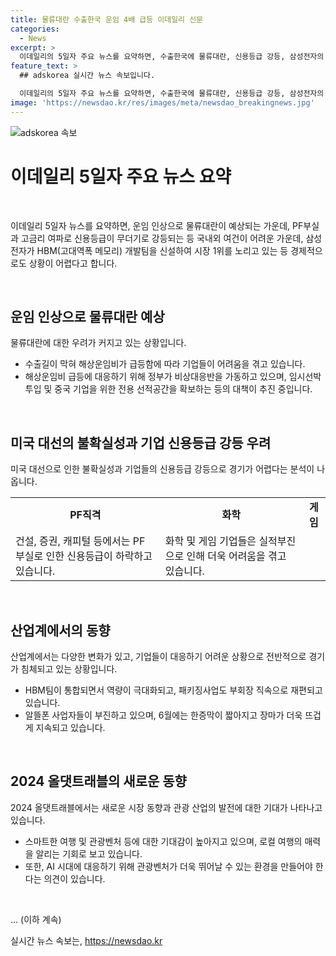 ```yaml
---
title: 물류대란 수출한국 운임 4배 급등 이데일리 신문
categories:
  - News
excerpt: >
  이데일리의 5일자 주요 뉴스를 요약하면, 수출한국에 물류대란, 신용등급 강등, 삼성전자의 HBM 개발팀 신설, 미국 대선의 영향, 기업 신용등급 줄강등 우려, AI반도체 설계 독점 깨기, 부동산 시황, 운동, 산업계 소식 등이 주요 내용이다. 또한, 정치, 경제, 증권, 스포츠, 오피니언, 피플, 사회 등 다양한 분야의 뉴스가 다루어졌으며, 사설과 인사 소식도 포함되어 있었다.
feature_text: >
  ## adskorea 실시간 뉴스 속보입니다.

  이데일리의 5일자 주요 뉴스를 요약하면, 수출한국에 물류대란, 신용등급 강등, 삼성전자의 HBM 개발팀 신설, 미국 대선의 영향, 기업 신용등급 줄강등 우려, AI반도체 설계 독점 깨기, 부동산 시황, 운동, 산업계 소식 등이 주요 내용이다. 또한, 정치, 경제, 증권, 스포츠, 오피니언, 피플, 사회 등 다양한 분야의 뉴스가 다루어졌으며, 사설과 인사 소식도 포함되어 있었다.
image: 'https://newsdao.kr/res/images/meta/newsdao_breakingnews.jpg'
---
```


<p><img src="https://newsdao.kr/res/images/meta/newsdao_breakingnews.jpg" alt="adskorea 속보" /></p>

<h1>이데일리 5일자 주요 뉴스 요약</h1>

<p data-ke-size="size16">&nbsp;</p>

<p>이데일리 5일자 뉴스를 요약하면, 운임 인상으로 물류대란이 예상되는 가운데, PF부실과 고금리 여파로 신용등급이 무더기로 강등되는 등 국내외 여건이 어려운 가운데, 삼성전자가 HBM(고대역폭 메모리) 개발팀을 신설하여 시장 1위를 노리고 있는 등 경제적으로도 상황이 어렵다고 합니다.</p>

<p data-ke-size="size16">&nbsp;</p>

<h2 data-ke-size="size24">운임 인상으로 물류대란 예상</h2>

<p data-ke-size="size16">물류대란에 대한 우려가 커지고 있는 상황입니다.</p>

<ul>
  <li>수출길이 막혀 해상운임비가 급등함에 따라 기업들이 어려움을 겪고 있습니다.</li>
  <li>해상운임비 급등에 대응하기 위해 정부가 비상대응반을 가동하고 있으며, 임시선박 투입 및 중국 기업을 위한 전용 선적공간을 확보하는 등의 대책이 추진 중입니다.</li>
</ul>

<p data-ke-size="size16">&nbsp;</p>

<h2 data-ke-size="size24">미국 대선의 불확실성과 기업 신용등급 강등 우려</h2>

<p data-ke-size="size16">미국 대선으로 인한 불확실성과 기업들의 신용등급 강등으로 경기가 어렵다는 분석이 나옵니다.</p>

<table>
  <tr>
    <td style="text-align: center; height: 17px;"><b>PF직격</b></td>
    <td style="text-align: center; height: 17px;"><b>화학</b></td>
    <td style="text-align: center; height: 17px;"><b>게임</b></td>
  </tr>
  <tr>
    <td>건설, 증권, 캐피털 등에서는 PF 부실로 인한 신용등급이 하락하고 있습니다.</td>
    <td>화학 및 게임 기업들은 실적부진으로 인해 더욱 어려움을 겪고 있습니다.</td>
  </tr>
</table>

<p data-ke-size="size16">&nbsp;</p>

<h2 data-ke-size="size24">산업계에서의 동향</h2>

<p data-ke-size="size16">산업계에서는 다양한 변화가 있고, 기업들이 대응하기 어려운 상황으로 전반적으로 경기가 침체되고 있는 상황입니다.</p>

<ul>
  <li>HBM팀이 통합되면서 역량이 극대화되고, 패키징사업도 부회장 직속으로 재편되고 있습니다.</li>
  <li>알뜰폰 사업자들이 부진하고 있으며, 6월에는 한증막이 짧아지고 장마가 더욱 뜨겁게 지속되고 있습니다.</li>
</ul>

<p data-ke-size="size16">&nbsp;</p>

<h2 data-ke-size="size24">2024 올댓트래블의 새로운 동향</h2>

<p data-ke-size="size16">2024 올댓트래블에서는 새로운 시장 동향과 관광 산업의 발전에 대한 기대가 나타나고 있습니다.</p>

<ul>
  <li>스마트한 여행 및 관광벤처 등에 대한 기대감이 높아지고 있으며, 로컬 여행의 매력을 알리는 기회로 보고 있습니다.</li>
  <li>또한, AI 시대에 대응하기 위해 관광벤처가 더욱 뛰어날 수 있는 환경을 만들어야 한다는 의견이 있습니다.</li>
</ul>

<p data-ke-size="size16">&nbsp;</p>

<p>... (이하 계속)</p>
실시간 뉴스 속보는, <a href="https://newsdao.kr" rel="dofollow">https://newsdao.kr</a>


